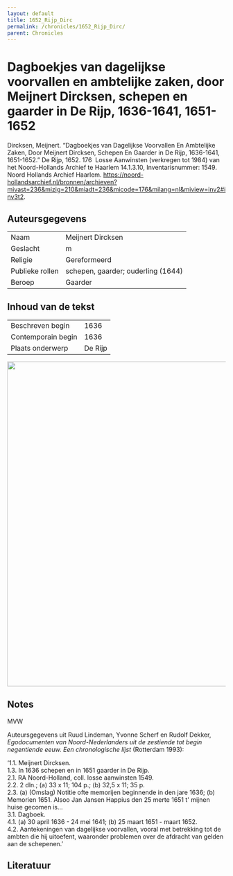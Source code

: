 ```yaml
---
layout: default
title: 1652_Rijp_Dirc
permalink: /chronicles/1652_Rijp_Dirc/
parent: Chronicles
--- 
```



# Dagboekjes van dagelijkse voorvallen en ambtelijke zaken, door Meijnert Dircksen, schepen en gaarder in De Rijp, 1636-1641, 1651-1652 

Dircksen, Meijnert. “Dagboekjes van Dagelijkse Voorvallen En Ambtelijke Zaken, Door Meijnert Dircksen, Schepen En Gaarder in De Rijp, 1636-1641, 1651-1652.” De Rijp, 1652. 176  Losse Aanwinsten (verkregen tot 1984) van het Noord-Hollands Archief te Haarlem 14.1.3.10, Inventarisnummer: 1549. Noord Hollands Archief Haarlem. https://noord-hollandsarchief.nl/bronnen/archieven?mivast=236&mizig=210&miadt=236&micode=176&milang=nl&miview=inv2#inv3t2. 

## Auteursgegevens 

| | | 
| --------------- | --------------- | 
| Naam | Meijnert Dircksen | 
| Geslacht | m | 
| Religie | Gereformeerd | 
| Publieke rollen | schepen, gaarder; ouderling (1644) | 
| Beroep | Gaarder | 

## Inhoud van de tekst 

| | | 
| --------------- | --------------- | 
| Beschreven begin | 1636 | 
| Contemporain begin | 1636 | 
| Plaats onderwerp | De Rijp | 

[<img src="..\..\barplots_chronicles\1652_Rijp_Dirc.jpg" width="750"/>](..\..\barplots_chronicles\1652_Rijp_Dirc.jpg) 

## Notes 

MVW

Auteursgegevens uit Ruud Lindeman, Yvonne Scherf en Rudolf Dekker,
_Egodocumenten van Noord-Nederlanders uit de zestiende tot begin negentiende
eeuw. Een chronologische lijst_ (Rotterdam 1993):

‘1.1. Meijnert Dircksen.  
1.3. In 1636 schepen en in 1651 gaarder in De Rijp.  
2.1. RA Noord-Holland, coll. losse aanwinsten 1549.  
2.2. 2 dln.; (a) 33 x 11; 104 p.; (b) 32,5 x 11; 35 p.  
2.3. (a) (Omslag) Notitie ofte memorijen beginnende in den jare 1636; (b)
Memorien 1651. Alsoo Jan Jansen Happius den 25 merte 1651 t' mijnen huise
gecomen is...  
3.1. Dagboek.  
4.1. (a) 30 april 1636 - 24 mei 1641; (b) 25 maart 1651 - maart 1652.  
4.2. Aantekeningen van dagelijkse voorvallen, vooral met betrekking tot de
ambten die hij uitoefent, waaronder problemen over de afdracht van gelden aan
de schepenen.’



## Literatuur 

